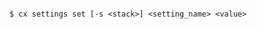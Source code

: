 <!-- layout:code post: settings_usage -->

```

$ cx settings set [-s <stack>] <setting_name> <value>

```
